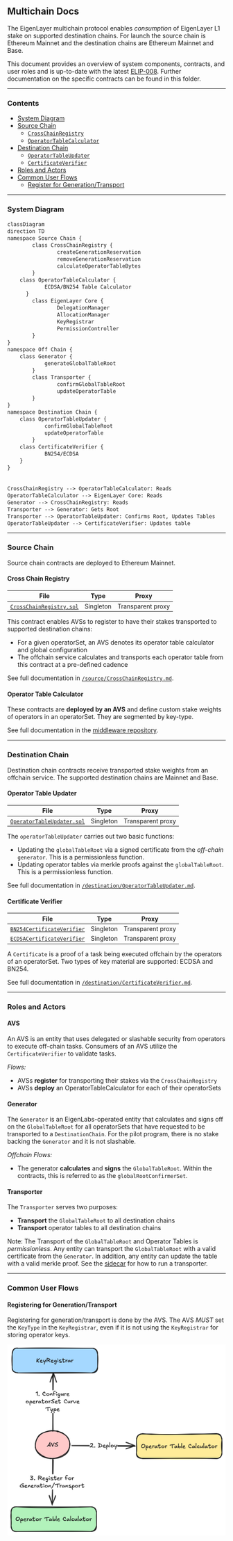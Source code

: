 [elip-008]: https://github.com/eigenfoundation/ELIPs/blob/main/ELIPs/ELIP-008.md

## Multichain Docs

The EigenLayer multichain protocol enables *consumption* of EigenLayer L1 stake on supported destination chains. For launch the source chain is Ethereum Mainnet and the destination chains are Ethereum Mainnet and Base. 

This document provides an overview of system components, contracts, and user roles and is up-to-date with the latest [ELIP-008][elip-008]. Further documentation on the specific contracts can be found in this folder. 

---

### Contents

* [System Diagram](#system-diagram)
* [Source Chain](#source-chain)
    * [`CrossChainRegistry`](#cross-chain-registry)
    * [`OperatorTableCalculator`](#operator-table-calculator)
* [Destination Chain](#destination-chain)
    * [`OperatorTableUpdater`](#operator-table-updater)
    * [`CertificateVerifier`](#certificate-verifier)
* [Roles and Actors](#roles-and-actors)
* [Common User Flows](#common-user-flows)
    * [Register for Generation/Transport](#registering-for-generationtransport)

---

### System Diagram

```mermaid
classDiagram 
direction TD
namespace Source Chain {
		class CrossChainRegistry {
				createGenerationReservation
				removeGenerationReservation
				calculateOperatorTableBytes
		}
    class OperatorTableCalculator {
		    ECDSA/BN254 Table Calculator
	  }
		class EigenLayer Core {
				DelegationManager
				AllocationManager
				KeyRegistrar
				PermissionController
		}
}
namespace Off Chain {
    class Generator {
		    generateGlobalTableRoot
		}
		class Transporter {
				confirmGlobalTableRoot
				updateOperatorTable
		}
}
namespace Destination Chain {
    class OperatorTableUpdater {
		    confirmGlobalTableRoot
		    updateOperatorTable
		}
    class CertificateVerifier {
		    BN254/ECDSA
    }
}


CrossChainRegistry --> OperatorTableCalculator: Reads
OperatorTableCalculator --> EigenLayer Core: Reads
Generator --> CrossChainRegistry: Reads
Transporter --> Generator: Gets Root
Transporter --> OperatorTableUpdater: Confirms Root, Updates Tables
OperatorTableUpdater --> CertificateVerifier: Updates table
```
---

### Source Chain

Source chain contracts are deployed to Ethereum Mainnet. 

#### Cross Chain Registry

| File | Type | Proxy |
| -------- | -------- | -------- |
| [`CrossChainRegistry.sol`](../../src/contracts/multichain/CrossChainRegistry.sol) | Singleton | Transparent proxy |

This contract enables AVSs to register to have their stakes transported to supported destination chains:
* For a given operatorSet, an AVS denotes its operator table calculator and global configuration
* The offchain service calculates and transports each operator table from this contract at a pre-defined cadence

See full documentation in [`/source/CrossChainRegistry.md`](./source/CrossChainRegistry.md). 

#### Operator Table Calculator

These contracts are **deployed by an AVS** and define custom stake weights of operators in an operatorSet. They are segmented by key-type. 

See full documentation in the [middleware repository](https://github.com/Layr-Labs/eigenlayer-middleware/tree/dev/docs).

---

### Destination Chain

Destination chain contracts receive transported stake weights from an offchain service. The supported destination chains are Mainnet and Base. 

#### Operator Table Updater

| File | Type | Proxy |
| -------- | -------- | -------- |
| [`OperatorTableUpdater.sol`](../../src/contracts/multichain/OperatorTableUpdater.sol) | Singleton | Transparent proxy |

The `operatorTableUpdater` carries out two basic functions:
* Updating the `globalTableRoot` via a signed certificate from the *off-chain* `generator`. This is a permissionless function. 
* Updating operator tables via merkle proofs against the `globalTableRoot`. This is a permissionless function. 

See full documentation in [`/destination/OperatorTableUpdater.md`](./destination/OperatorTableUpdater.md). 

#### Certificate Verifier

| File | Type | Proxy |
| -------- | -------- | -------- |
| [`BN254CertificateVerifier`](../../src/contracts/multichain/BN254CertificateVerifier.sol) | Singleton | Transparent proxy |
| [`ECDSACertificateVerifier`](../../src/contracts/multichain/ECDSACertificateVerifier.sol) | Singleton | Transparent proxy |

A `Certificate` is a proof of a task being executed offchain by the operators of an operatorSet. Two types of key material are supported: ECDSA and BN254. 

See full documentation in [`/destination/CertificateVerifier.md`](./destination/CertificateVerifier.md). 

---

### Roles and Actors

#### AVS

An AVS is an entity that uses delegated or slashable security from operators to execute off-chain tasks. Consumers of an AVS utilize the `CertificateVerifier` to validate tasks. 

*Flows:*
* AVSs **register** for transporting their stakes via the `CrossChainRegistry`
* AVSs **deploy** an OperatorTableCalculator for each of their operatorSets

#### Generator

The `Generator` is an EigenLabs-operated entity that calculates and signs off on the `GlobalTableRoot` for all operatorSets that have requested to be transported to a `DestinationChain`. For the pilot program, there is no stake backing the `Generator` and it is not slashable. 

*Offchain Flows:*
* The generator **calculates** and **signs** the `GlobalTableRoot`. Within the contracts, this is referred to as the `globalRootConfirmerSet`. 

#### Transporter

The `Transporter` serves two purposes: 
* **Transport** the `GlobalTableRoot` to all destination chains
* **Transport** operator tables to all destination chains

Note: The Transport of the `GlobalTableRoot` and Operator Tables is *permissionless*. Any entity can transport the `GlobalTableRoot` with a valid certificate from the `Generator`. In addition, any entity can update the table with a valid merkle proof. See the [sidecar](https://github.com/Layr-Labs/sidecar) for how to run a transporter. 

---

### Common User Flows

#### Registering for Generation/Transport

Registering for generation/transport is done by the AVS. The AVS *MUST* set the `KeyType` in the `KeyRegistrar`, even if it is not using the `KeyRegistrar` for storing operator keys. 

![.](../images/multichain-registration.png)